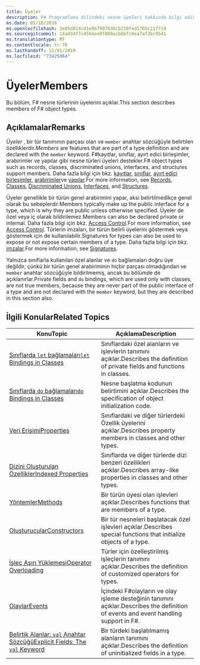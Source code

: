```yaml
---
title: Üyeler
description: F# Programlama dilindeki nesne üyeleri hakkında bilgi edinin.
ms.date: 05/16/2016
ms.openlocfilehash: 2e85d014cd1e9b7997638cb210fed5705c217719
ms.sourcegitcommit: 14ad34f7c4564ee0f009acb8bfc0ea7af3bc9541
ms.translationtype: MT
ms.contentlocale: tr-TR
ms.lasthandoff: 11/01/2019
ms.locfileid: "73425064"
---
```

# <a name="members"></a><span data-ttu-id="4b881-103">Üyeler</span><span class="sxs-lookup"><span data-stu-id="4b881-103">Members</span></span>

<span data-ttu-id="4b881-104">Bu bölüm, F# nesne türlerinin üyelerini açıklar.</span><span class="sxs-lookup"><span data-stu-id="4b881-104">This section describes members of F# object types.</span></span>

## <a name="remarks"></a><span data-ttu-id="4b881-105">Açıklamalar</span><span class="sxs-lookup"><span data-stu-id="4b881-105">Remarks</span></span>

<span data-ttu-id="4b881-106">*Üyeler* , bir tür tanımının parçası olan ve `member` anahtar sözcüğüyle belirtilen özelliklerdir.</span><span class="sxs-lookup"><span data-stu-id="4b881-106">*Members* are features that are part of a type definition and are declared with the `member` keyword.</span></span> <span data-ttu-id="4b881-107">F#kayıtlar, sınıflar, ayırt edici birleşimler, arabirimler ve yapılar gibi nesne türleri üyeleri destekler.</span><span class="sxs-lookup"><span data-stu-id="4b881-107">F# object types such as records, classes, discriminated unions, interfaces, and structures support members.</span></span> <span data-ttu-id="4b881-108">Daha fazla bilgi için bkz. [kayıtlar](../records.md), [sınıflar](../classes.md), [ayırt edici birleşimler](../discriminated-Unions.md), [arabirimler](../interfaces.md)ve [yapılar](../structures.md).</span><span class="sxs-lookup"><span data-stu-id="4b881-108">For more information, see [Records](../records.md), [Classes](../classes.md), [Discriminated Unions](../discriminated-Unions.md), [Interfaces](../interfaces.md), and [Structures](../structures.md).</span></span>

<span data-ttu-id="4b881-109">Üyeler genellikle bir türün genel arabirimini yapar, aksi belirtilmedikçe genel olarak bu sebeplerdir.</span><span class="sxs-lookup"><span data-stu-id="4b881-109">Members typically make up the public interface for a type, which is why they are public unless otherwise specified.</span></span> <span data-ttu-id="4b881-110">Üyeler de özel veya iç olarak bildirilemez.</span><span class="sxs-lookup"><span data-stu-id="4b881-110">Members can also be declared private or internal.</span></span> <span data-ttu-id="4b881-111">Daha fazla bilgi için bkz. [Access Control](../access-Control.md).</span><span class="sxs-lookup"><span data-stu-id="4b881-111">For more information, see [Access Control](../access-Control.md).</span></span> <span data-ttu-id="4b881-112">Türlerin imzaları, bir türün belirli üyelerini göstermek veya göstermek için de kullanılabilir.</span><span class="sxs-lookup"><span data-stu-id="4b881-112">Signatures for types can also be used to expose or not expose certain members of a type.</span></span> <span data-ttu-id="4b881-113">Daha fazla bilgi için bkz. [imzalar](../signature-files.md).</span><span class="sxs-lookup"><span data-stu-id="4b881-113">For more information, see [Signatures](../signature-files.md).</span></span>

<span data-ttu-id="4b881-114">Yalnızca sınıflarla kullanılan özel alanlar ve `do` bağlamaları doğru üye değildir, çünkü bir türün genel arabiriminin hiçbir parçası olmadığından ve `member` anahtar sözcüğüyle bildirilmemiş, ancak bu bölümde de açıklanırlar.</span><span class="sxs-lookup"><span data-stu-id="4b881-114">Private fields and `do` bindings, which are used only with classes, are not true members, because they are never part of the public interface of a type and are not declared with the `member` keyword, but they are described in this section also.</span></span>

## <a name="related-topics"></a><span data-ttu-id="4b881-115">İlgili Konular</span><span class="sxs-lookup"><span data-stu-id="4b881-115">Related Topics</span></span>

|<span data-ttu-id="4b881-116">Konu</span><span class="sxs-lookup"><span data-stu-id="4b881-116">Topic</span></span>|<span data-ttu-id="4b881-117">Açıklama</span><span class="sxs-lookup"><span data-stu-id="4b881-117">Description</span></span>|
|-----|-----------|
|[<span data-ttu-id="4b881-118">Sınıflarda `let` bağlamaları</span><span class="sxs-lookup"><span data-stu-id="4b881-118">`let` Bindings in Classes</span></span>](let-bindings-in-classes.md)|<span data-ttu-id="4b881-119">Sınıflardaki özel alanların ve işlevlerin tanımını açıklar.</span><span class="sxs-lookup"><span data-stu-id="4b881-119">Describes the definition of private fields and functions in classes.</span></span>|
|[<span data-ttu-id="4b881-120">Sınıflarda `do` bağlamaları</span><span class="sxs-lookup"><span data-stu-id="4b881-120">`do` Bindings in Classes</span></span>](do-bindings-in-classes.md)|<span data-ttu-id="4b881-121">Nesne başlatma kodunun belirtimini açıklar.</span><span class="sxs-lookup"><span data-stu-id="4b881-121">Describes the specification of object initialization code.</span></span>|
|[<span data-ttu-id="4b881-122">Veri Erişimi</span><span class="sxs-lookup"><span data-stu-id="4b881-122">Properties</span></span>](properties.md)|<span data-ttu-id="4b881-123">Sınıflardaki ve diğer türlerdeki Özellik üyelerini açıklar.</span><span class="sxs-lookup"><span data-stu-id="4b881-123">Describes property members in classes and other types.</span></span>|
|[<span data-ttu-id="4b881-124">Dizini Oluşturulan Özellikler</span><span class="sxs-lookup"><span data-stu-id="4b881-124">Indexed Properties</span></span>](indexed-properties.md)|<span data-ttu-id="4b881-125">Sınıflarda ve diğer türlerde dizi benzeri özellikleri açıklar.</span><span class="sxs-lookup"><span data-stu-id="4b881-125">Describes array-like properties in classes and other types.</span></span>|
|[<span data-ttu-id="4b881-126">Yöntemler</span><span class="sxs-lookup"><span data-stu-id="4b881-126">Methods</span></span>](methods.md)|<span data-ttu-id="4b881-127">Bir türün üyesi olan işlevleri açıklar.</span><span class="sxs-lookup"><span data-stu-id="4b881-127">Describes functions that are members of a type.</span></span>|
|[<span data-ttu-id="4b881-128">Oluşturucular</span><span class="sxs-lookup"><span data-stu-id="4b881-128">Constructors</span></span>](constructors.md)|<span data-ttu-id="4b881-129">Bir tür nesneleri başlatacak özel işlevleri açıklar.</span><span class="sxs-lookup"><span data-stu-id="4b881-129">Describes special functions that initialize objects of a type.</span></span>|
|[<span data-ttu-id="4b881-130">İşleç Aşırı Yüklemesi</span><span class="sxs-lookup"><span data-stu-id="4b881-130">Operator Overloading</span></span>](../operator-overloading.md)|<span data-ttu-id="4b881-131">Türler için özelleştirilmiş işleçlerin tanımını açıklar.</span><span class="sxs-lookup"><span data-stu-id="4b881-131">Describes the definition of customized operators for types.</span></span>|
|[<span data-ttu-id="4b881-132">Olaylar</span><span class="sxs-lookup"><span data-stu-id="4b881-132">Events</span></span>](events.md)|<span data-ttu-id="4b881-133">İçindeki F#olayların ve olay işleme desteğinin tanımını açıklar.</span><span class="sxs-lookup"><span data-stu-id="4b881-133">Describes the definition of events and event handling support in F#.</span></span>|
|[<span data-ttu-id="4b881-134">Belirtik Alanlar: `val` Anahtar Sözcüğü</span><span class="sxs-lookup"><span data-stu-id="4b881-134">Explicit Fields: The `val` Keyword</span></span>](explicit-fields-the-val-keyword.md)|<span data-ttu-id="4b881-135">Bir türdeki başlatılmamış alanların tanımını açıklar.</span><span class="sxs-lookup"><span data-stu-id="4b881-135">Describes the definition of uninitialized fields in a type.</span></span>|
